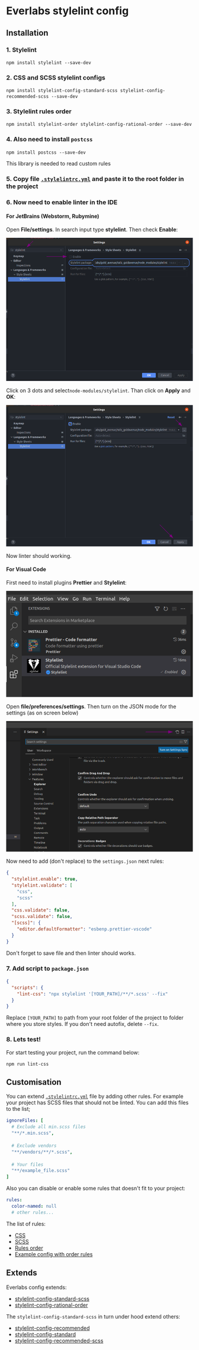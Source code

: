 # Everlabs stylelint config


## Installation


### 1. Stylelint
```
npm install stylelint --save-dev
```


### 2. CSS and SCSS stylelint configs
```
npm install stylelint-config-standard-scss stylelint-config-recommended-scss --save-dev
```


### 3. Stylelint rules order
```
npm install stylelint-order stylelint-config-rational-order --save-dev
```


### 4. Also need to install ``postcss``
```
npm install postcss --save-dev
```
This library is needed to read custom rules


### 5. Copy file [``.stylelintrc.yml``](.stylelintrc.yml) and paste it to the root folder in the project


### 6. Now need to enable linter in the IDE


#### For JetBrains (Webstorm, Rubymine)
Open **File/settings**. In search input type **stylelint**. Then check **Enable**:

![jet_brains_step_1](assets/jetbrains_step_1.png)

Click on 3 dots and select``node-modules/stylelint``. Than click on **Apply** and **OK**:

![jet_brains_step_1](assets/jetbrains_step_2.png)

Now linter should working.


#### For Visual Code
First need to install plugins **Prettier** and **Stylelint**:

![jet_brains_step_1](assets/vs_step_1.png)

Open **file/preferences/settings**. Then turn on the JSON mode for the settings (as on screen below)

![jet_brains_step_1](assets/vs_step_2.png)

Now need to add (don't replace) to the ``settings.json`` next rules:
```json
{
  "stylelint.enable": true,
  "stylelint.validate": [
    "css",
    "scss"
  ],
  "css.validate": false,
  "scss.validate": false,
  "[scss]": {
    "editor.defaultFormatter": "esbenp.prettier-vscode"
  }
}
```
Don't forget to save file and then linter should works.


### 7. Add script to ``package.json``

```json
{
  "scripts": {
    "lint-css": "npx stylelint '[YOUR_PATH]/**/*.scss' --fix"
  }
}
```

Replace ``[YOUR_PATH]`` to path from your root folder of the project to folder where you store styles. If you don't need autofix, delete ``--fix``.


### 8. Lets test!
For start testing your project, run the command below:
```
npm run lint-css
```


## Customisation


You can extend [``.stylelintrc.yml``](.stylelintrc.yml) file by adding other rules. For example your project has SCSS files that should not be linted. You can add this files to the list;

```yaml
ignoreFiles: [
  # Exclude all min.scss files
  "**/*.min.scss",

  # Exclude vendors
  "**/vendors/**/*.scss",
  
  # Your files
  "**/example_file.scss"
]
```

Also you can disable or enable some rules that doesn't fit to your project:

```yaml
rules:
  color-named: null
  # other rules...
```

The list of rules:
- [CSS](https://stylelint.io/user-guide/rules/list)
- [SCSS](https://github.com/stylelint-scss/stylelint-scss#list-of-rules)
- [Rules order](https://github.com/hudochenkov/stylelint-order)
- [Example config with order rules](https://github.com/maxdenaro/maxgraph-youtube-source/blob/master/stylelint/.stylelintrc)


## Extends


Everlabs config extends:
- [stylelint-config-standard-scss](https://github.com/stylelint-scss/stylelint-config-standard-scss)
- [stylelint-config-rational-order](https://github.com/constverum/stylelint-config-rational-order)

The ``stylelint-config-standard-scss`` in turn under hood extend others:
- [stylelint-config-recommended](https://stylelint.io/user-guide/rules/list/#avoid-errors)
- [stylelint-config-standard](https://github.com/stylelint/stylelint-config-standard/blob/main/index.js)
- [stylelint-config-recommended-scss](https://github.com/stylelint-scss/stylelint-config-recommended-scss)

